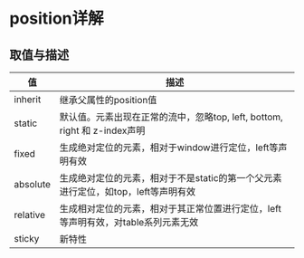 # position详解

## 取值与描述

| 值 | 描述 |
| -- | -- |
| inherit | 继承父属性的position值 |
| static | 默认值。元素出现在正常的流中，忽略top, left, bottom, right 和 z-index声明 |
| fixed | 生成绝对定位的元素，相对于window进行定位，left等声明有效 |
| absolute | 生成绝对定位的元素，相对于不是static的第一个父元素进行定位，如top，left等声明有效 |
| relative | 生成相对定位的元素，相对于其正常位置进行定位，left等声明有效，对table系列元素无效 |
| sticky | 新特性 |
